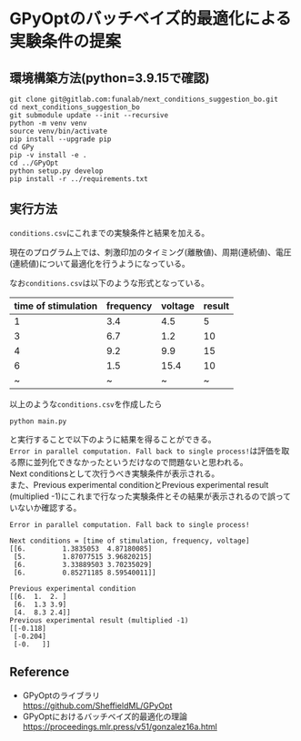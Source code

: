 # GPyOptのバッチベイズ的最適化による実験条件の提案
## 環境構築方法(python=3.9.15で確認)
```
git clone git@gitlab.com:funalab/next_conditions_suggestion_bo.git
cd next_conditions_suggestion_bo
git submodule update --init --recursive
python -m venv venv
source venv/bin/activate
pip install --upgrade pip 
cd GPy
pip -v install -e .
cd ../GPyOpt
python setup.py develop
pip install -r ../requirements.txt
```
## 実行方法
`conditions.csv`にこれまでの実験条件と結果を加える。  

現在のプログラム上では、刺激印加のタイミング(離散値)、周期(連続値)、電圧(連続値)について最適化を行うようになっている。  

なお`conditions.csv`は以下のような形式となっている。

| time of stimulation | frequency |  voltage |  result | 
| ------------------- | --------- | -------- | ------- | 
| 1                   | 3.4       | 4.5      | 5       | 
| 3                   | 6.7       | 1.2      | 10      | 
| 4                   | 9.2       | 9.9      | 15      | 
| 6                   | 1.5       | 15.4     | 10      | 
| ~                   | ~         | ~        | ~       | 

以上のような`conditions.csv`を作成したら  

```
python main.py
```

と実行することで以下のように結果を得ることができる。  
`Error in parallel computation. Fall back to single process!`は評価を取る際に並列化できなかったというだけなので問題ないと思われる。  
Next conditionsとして次行うべき実験条件が表示される。  
また、Previous experimental conditionとPrevious experimental result (multiplied -1)にこれまで行なった実験条件とその結果が表示されるので誤っていないか確認する。

```
Error in parallel computation. Fall back to single process!

Next conditions = [time of stimulation, frequency, voltage]
[[6.         1.3835053  4.87180085]
 [5.         1.87077515 3.96820215]
 [6.         3.33889503 3.70235029]
 [6.         0.85271185 8.59540011]]

Previous experimental condition
[[6.  1.  2. ]
 [6.  1.3 3.9]
 [4.  8.3 2.4]]
Previous experimental result (multiplied -1)
[[-0.118]
 [-0.204]
 [-0.   ]]
```


## Reference
- GPyOptのライブラリ  
    https://github.com/SheffieldML/GPyOpt  
- GPyOptにおけるバッチベイズ的最適化の理論  
    https://proceedings.mlr.press/v51/gonzalez16a.html  